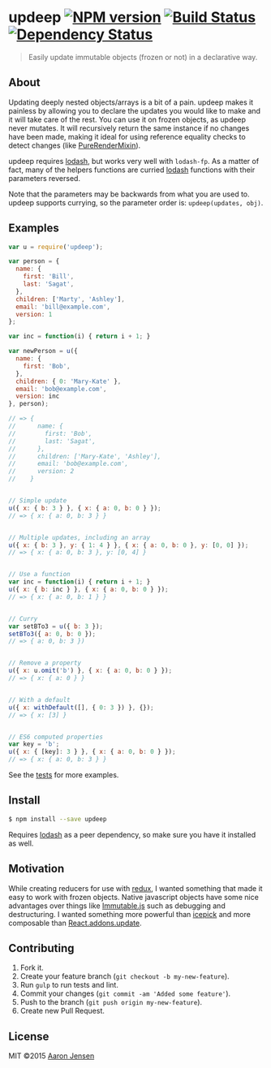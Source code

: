 # updeep [![NPM version][npm-image]][npm-url] [![Build Status][travis-image]][travis-url] [![Dependency Status][daviddm-image]][daviddm-url] 
> Easily update immutable objects (frozen or not) in a declarative way.

## About

Updating deeply nested objects/arrays is a bit of a pain.
updeep makes it painless by allowing you to declare the updates you would like
to make and it will take care of the rest.
You can use it on frozen objects, as updeep never mutates.
It will recursively return the same instance if no changes have been made,
making it ideal for using reference equality checks to detect changes (like
[PureRenderMixin]).

updeep requires [lodash], but works very well with `lodash-fp`. As a matter of
fact, many of the helpers functions are curried [lodash] functions with their
parameters reversed.

Note that the parameters may be backwards from what you are used to. updeep
supports currying, so the parameter order is: `updeep(updates, obj)`.

## Examples

```js
var u = require('updeep');

var person = {
  name: {
    first: 'Bill',
    last: 'Sagat',
  },
  children: ['Marty', 'Ashley'],
  email: 'bill@example.com',
  version: 1
};

var inc = function(i) { return i + 1; }

var newPerson = u({
  name: {
    first: 'Bob',
  },
  children: { 0: 'Mary-Kate' },
  email: 'bob@example.com',
  version: inc
}, person);

// => {
//      name: {
//        first: 'Bob',
//        last: 'Sagat',
//      },
//      children: ['Mary-Kate', 'Ashley'],
//      email: 'bob@example.com',
//      version: 2
//    }


// Simple update
u({ x: { b: 3 } }, { x: { a: 0, b: 0 } });
// => { x: { a: 0, b: 3 } }


// Multiple updates, including an array
u({ x: { b: 3 }, y: { 1: 4 } }, { x: { a: 0, b: 0 }, y: [0, 0] });
// => { x: { a: 0, b: 3 }, y: [0, 4] }


// Use a function
var inc = function(i) { return i + 1; }
u({ x: { b: inc } }, { x: { a: 0, b: 0 } });
// => { x: { a: 0, b: 1 } }


// Curry
var setBTo3 = u({ b: 3 });
setBTo3({ a: 0, b: 0 });
// => { a: 0, b: 3 })


// Remove a property
u({ x: u.omit('b') }, { x: { a: 0, b: 0 } });
// => { x: { a: 0 } }


// With a default
u({ x: withDefault([], { 0: 3 }) }, {});
// => { x: [3] }


// ES6 computed properties
var key = 'b';
u({ x: { [key]: 3 } }, { x: { a: 0, b: 0 } });
// => { x: { a: 0, b: 3 } }
```

See the [tests] for more examples.

## Install

```sh
$ npm install --save updeep
```

Requires [lodash] as a peer dependency, so make sure you have it installed as
well.

## Motivation

While creating reducers for use with [redux], I wanted something that made it
easy to work with frozen objects. Native javascript objects have some nice
advantages over things like [Immutable.js][immutablejs] such as debugging and
destructuring. I wanted something more powerful than [icepick] and more
composable than [React.addons.update].

## Contributing

1. Fork it.
1. Create your feature branch (`git checkout -b my-new-feature`).
1. Run `gulp` to run tests and lint.
1. Commit your changes (`git commit -am 'Added some feature'`).
1. Push to the branch (`git push origin my-new-feature`).
1. Create new Pull Request.

## License

MIT ©2015 [Aaron Jensen](https://twitter.com/aaronjensen)

[npm-image]: https://badge.fury.io/js/updeep.svg
[npm-url]: https://npmjs.org/package/updeep
[travis-image]: https://travis-ci.org/aaronjensen/updeep.svg?branch=master
[travis-url]: https://travis-ci.org/aaronjensen/updeep
[daviddm-image]: https://david-dm.org/aaronjensen/updeep.svg?theme=shields.io
[daviddm-url]: https://david-dm.org/aaronjensen/updeep
[lodash]: http://lodash.com
[PureRenderMixin]: https://facebook.github.io/react/docs/pure-render-mixin.html
[redux]: https://github.com/gaearon/redux
[immutablejs]: https://github.com/facebook/immutable-js
[icepick]: https://github.com/aearly/icepick
[React.addons.update]: https://facebook.github.io/react/docs/update.html
[tests]: https://github.com/aaronjensen/updeep/blob/master/test/index.js
